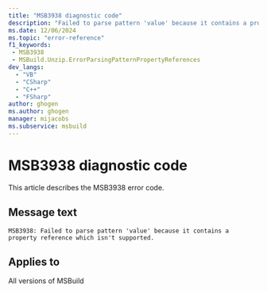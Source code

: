 ```yaml
---
title: "MSB3938 diagnostic code"
description: "Failed to parse pattern 'value' because it contains a property reference which isn't supported."
ms.date: 12/06/2024
ms.topic: "error-reference"
f1_keywords:
 - MSB3938
 - MSBuild.Unzip.ErrorParsingPatternPropertyReferences
dev_langs:
  - "VB"
  - "CSharp"
  - "C++"
  - "FSharp"
author: ghogen
ms.author: ghogen
manager: mijacobs
ms.subservice: msbuild
---
```


# MSB3938 diagnostic code

<!-- :::ErrorDefinitionDescription::: -->
<!-- :::editable-content name="introDescription"::: -->
This article describes the MSB3938 error code.
<!-- :::editable-content-end::: -->

## Message text

```output
MSB3938: Failed to parse pattern 'value' because it contains a property reference which isn't supported.
```

<!-- :::editable-content name="postOutputDescription"::: -->
<!--
{StrBegin="MSB3938: "}
-->
<!-- :::editable-content-end::: -->
<!-- :::ErrorDefinitionDescription-end::: -->

## Applies to

All versions of MSBuild
